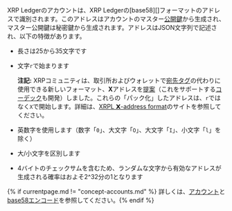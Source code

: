 XRP Ledgerのアカウントは、XRP Ledgerの[base58][]フォーマットのアドレスで識別されます。このアドレスはアカウントのマスター[公開鍵](https://en.wikipedia.org/wiki/Public-key_cryptography)から生成され、マスター公開鍵は秘密鍵から生成されます。アドレスはJSON文字列で記述され、以下の特徴があります。

* 長さは25から35文字です
* 文字`r`で始まります
  
  **注記:** XRPコミュニティは、取引所およびウォレットで[宛先タグ](https://xrpl.org/source-and-destination-tags.html)の代わりに使用できる新しいフォーマット、**X**アドレスを[提案](https://github.com/xrp-community/standards-drafts/issues/6)（これをサポートする[コーデック](https://github.com/xrp-community/xrpl-tagged-address-codec)も開発）しました。これらの「パック化」したアドレスは、`r`ではなく`X`で開始します。詳細は、[XRPL 𝗫-address format](https://xrpaddress.info/)のサイトを参照してください。

* 英数字を使用します（数字「`0`」、大文字「`O`」、大文字「`I`」、小文字「`l`」を除く）
* 大/小文字を区別します
* 4バイトのチェックサムを含むため、ランダムな文字から有効なアドレスが生成される確率はおよそ2^32分の1となります

{% if currentpage.md != "concept-accounts.md" %} 
詳しくは、[アカウント](accounts.html)と[base58エンコード](base58-encodings.html)を参照してください。{% endif %}
